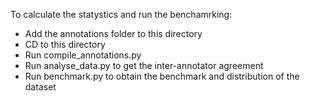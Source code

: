 To calculate the statystics and run the benchamrking:
* Add the annotations folder to this directory
* CD to this directory
* Run compile_annotations.py
* Run analyse_data.py to get the inter-annotator agreement
* Run benchmark.py to obtain the benchmark and distribution of the dataset

